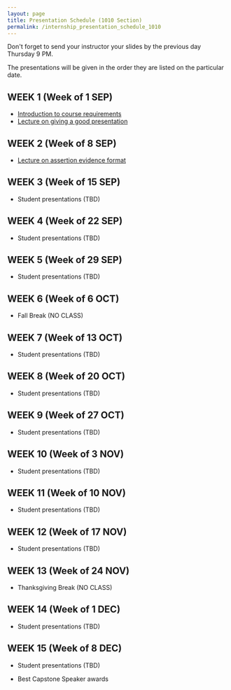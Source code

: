 ```yaml
---
layout: page
title: Presentation Schedule (1010 Section)
permalink: /internship_presentation_schedule_1010
---
```


Don't forget to send your instructor your slides by the previous day Thursday 9 PM.

The presentations will be given in the order they are listed on the particular date.

## WEEK 1 (Week of 1 SEP)

* [Introduction to course requirements]({{site.baseurl}}/internships/pdfs/lecture-on-presentations-internship.pdf)
* [Lecture on giving a good presentation]({{site.baseurl}}/internships/pdfs/lecture-on-presentations-internship.pdf)
 

## WEEK 2 (Week of 8 SEP)

* [Lecture on assertion evidence format](/internships/pdfs/lecture-on-assertion-evidence-format.pdf)

## WEEK 3 (Week of 15 SEP)
  
* Student presentations (TBD)

## WEEK 4 (Week of 22 SEP)

* Student presentations (TBD)

## WEEK 5 (Week of 29 SEP)

* Student presentations (TBD)

## WEEK 6 (Week of 6 OCT)

* Fall Break (NO CLASS)

## WEEK 7 (Week of 13 OCT)

* Student presentations (TBD)

## WEEK 8 (Week of 20 OCT)

* Student presentations (TBD)

## WEEK 9 (Week of 27 OCT)

* Student presentations (TBD)

## WEEK 10 (Week of 3 NOV)

* Student presentations (TBD)

## WEEK 11 (Week of 10 NOV)

* Student presentations (TBD)

## WEEK 12 (Week of 17 NOV)

* Student presentations (TBD)

## WEEK 13 (Week of 24 NOV)

* Thanksgiving Break (NO CLASS)

## WEEK 14 (Week of 1 DEC)

* Student presentations (TBD)

## WEEK 15 (Week of 8 DEC)

* Student presentations (TBD)

* Best Capstone Speaker awards
